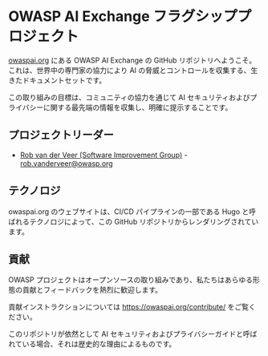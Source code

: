 # OWASP AI Exchange フラグシッププロジェクト

[owaspai.org](http://owaspai.org/) にある OWASP AI Exchange の GitHub リポジトリへようこそ。これは、世界中の専門家の協力により AI の脅威とコントロールを収集する、生きたドキュメントセットです。

この取り組みの目標は、コミュニティの協力を通じて AI セキュリティおよびプライバシーに関する最先端の情報を収集し、明確に提示することです。

## プロジェクトリーダー

- [Rob van der Veer (Software Improvement Group)](https://www.linkedin.com/in/robvanderveer/) - [rob.vanderveer@owasp.org](mailto:rob.vanderveer@owasp.org)

## テクノロジ

owaspai.org のウェブサイトは、CI/CD パイプラインの一部である Hugo と呼ばれるテクノロジによって、この GitHub リポジトリからレンダリングされています。

## 貢献

OWASP プロジェクトはオープンソースの取り組みであり、私たちはあらゆる形態の貢献とフィードバックを熱烈に歓迎します。

貢献インストラクションについては https://owaspai.org/contribute/ をご覧ください。

このリポジトリが依然として AI セキュリティおよびプライバシーガイドと呼ばれている場合、それは歴史的な理由によるものです。
